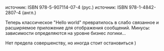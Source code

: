 источник: ISBN 978-5-907114-07-4 (рус.)
источник: ISBN 978-1-4842-2807-4 (англ.)

Теперь классическое "Hello world" превратилось в слабо связанное и расширяемое приложение для отображения сообщений. 
Минусы: зависимости определяются на уровне бизнес логики... 

Нет предела совершенству, но иногда стоит остановиться ) 
